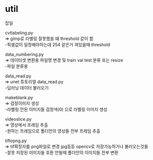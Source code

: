 # util
잡일

cvtlabeling.py\
=> gimp로 라벨링 잘못했을 떄 threshold 같이 함 \
-픽셀값이 일정해야하는데 254 같은거 껴있을때 threshold

data_numbering.py\
=> 데이터셋 변환용 파일명 변경 및 train val test 분류 또는 resize\
-파일 분류용


data_read.py\
=> unet 튜토리얼 data_read.py \
-딥러닝 데이터 불러오기


makeblank.py\
=> 검정이미지 생성\
-라벨링 안된 이미지들 검정색(0) 으로 라벨링 이미지 생성

videoslice.py\
=> 영상에서 프레임 추출\
-원하는 프레임으로 폴더안의 영상들 전부 프레임 추출

tiftopng.py\
=> tif확장자를 png파일로 변경 jpg등등 opencv로 저장가능하거나 불러오는것들 \
-잘못 저장된 이미지들 호환 안될때 폴더안의 이미지들 전부 변환 
